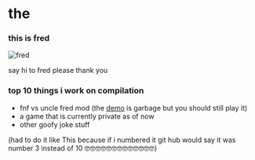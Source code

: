 # the


### this is fred
![fred](https://user-images.githubusercontent.com/77080832/198335065-333b6106-8571-4f66-b21f-6a59b41868df.png)

say hi to fred please thank you

### top 10 things i work on compilation

* fnf vs uncle fred mod (the [demo](https://gamebanana.com/wips/63859) is garbage but you should still play it)
* a game that is currently private as of now
* other goofy joke stuff

(had to do it like This because if i numbered it git hub would say it was number 3 instead of 10 🤓🤓🤓🤓🤓🤓🤓🤓🤓🤓🤓🤓🤓)
